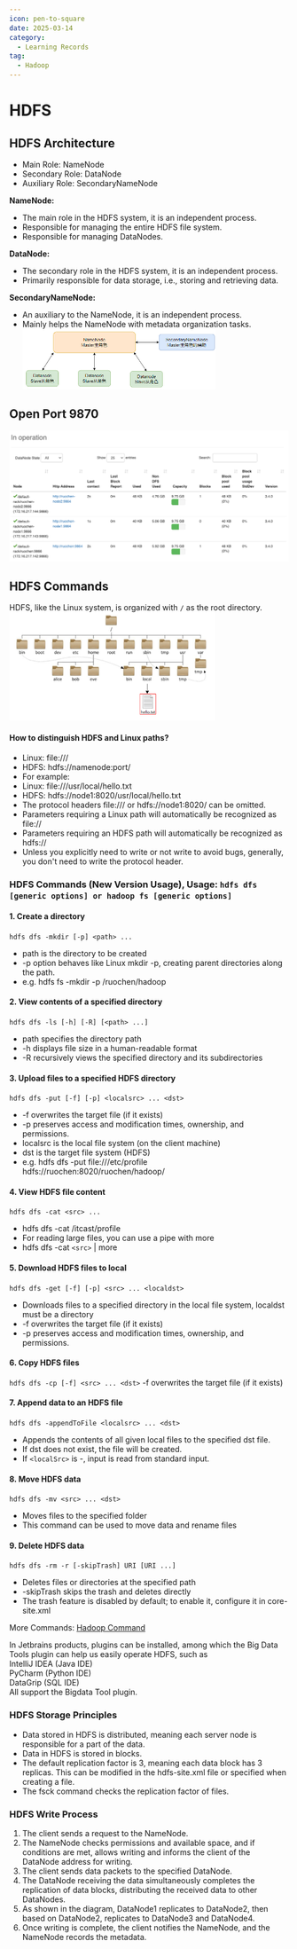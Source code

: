 ```yaml
---
icon: pen-to-square
date: 2025-03-14
category:
  - Learning Records
tag:
  - Hadoop
---
```

# HDFS

## HDFS Architecture
- Main Role: NameNode  
- Secondary Role: DataNode  
- Auxiliary Role: SecondaryNameNode  

**NameNode:**  
- The main role in the HDFS system, it is an independent process.  
- Responsible for managing the entire HDFS file system.  
- Responsible for managing DataNodes.  

**DataNode:**  
- The secondary role in the HDFS system, it is an independent process.  
- Primarily responsible for data storage, i.e., storing and retrieving data.  

**SecondaryNameNode:**  
- An auxiliary to the NameNode, it is an independent process.  
- Mainly helps the NameNode with metadata organization tasks.  
![HDFS Architecture](HDFS-Architecture.png)

## Open Port 9870  
![HDFS Cluster](HDFS-Cluster.png)

## HDFS Commands
HDFS, like the Linux system, is organized with `/` as the root directory.  
![HDFS File System](HDFS-File-System.png)

#### How to distinguish HDFS and Linux paths?  
- Linux: file:///  
- HDFS: hdfs://namenode:port/  
- For example:  
- Linux: file:///usr/local/hello.txt  
- HDFS: hdfs://node1:8020/usr/local/hello.txt  
- The protocol headers file:/// or hdfs://node1:8020/ can be omitted.  
- Parameters requiring a Linux path will automatically be recognized as file://  
- Parameters requiring an HDFS path will automatically be recognized as hdfs://  
- Unless you explicitly need to write or not write to avoid bugs, generally, you don't need to write the protocol header.

### HDFS Commands (New Version Usage), Usage: `hdfs dfs [generic options] or hadoop fs [generic options]`
#### 1. Create a directory 
`hdfs dfs -mkdir [-p] <path> ...`
- path is the directory to be created  
-  -p option behaves like Linux mkdir -p, creating parent directories along the path.  
- e.g. hdfs fs -mkdir -p /ruochen/hadoop

#### 2. View contents of a specified directory 
`hdfs dfs -ls [-h] [-R] [<path> ...] `
- path specifies the directory path  
-   -h displays file size in a human-readable format  
-   -R recursively views the specified directory and its subdirectories  

#### 3. Upload files to a specified HDFS directory 
`hdfs dfs -put [-f] [-p] <localsrc> ... <dst>`
- -f overwrites the target file (if it exists)  
-   -p preserves access and modification times, ownership, and permissions.  
-   localsrc is the local file system (on the client machine)  
-   dst is the target file system (HDFS)  
- e.g. hdfs dfs -put file:///etc/profile hdfs://ruochen:8020/ruochen/hadoop/

#### 4. View HDFS file content 
`hdfs dfs -cat <src> ...`
- hdfs dfs -cat /itcast/profile  
- For reading large files, you can use a pipe with more  
- hdfs dfs -cat `<src>` | more

#### 5. Download HDFS files to local 
`hdfs dfs -get [-f] [-p] <src> ... <localdst>`
- Downloads files to a specified directory in the local file system, localdst must be a directory  
- -f overwrites the target file (if it exists)  
- -p preserves access and modification times, ownership, and permissions.

#### 6. Copy HDFS files 
`hdfs dfs -cp [-f] <src> ... <dst>`
-f overwrites the target file (if it exists)

#### 7. Append data to an HDFS file 
`hdfs dfs -appendToFile <localsrc> ... <dst>`
- Appends the contents of all given local files to the specified dst file.  
- If dst does not exist, the file will be created.  
- If `<localSrc>` is -, input is read from standard input.

#### 8. Move HDFS data 
`hdfs dfs -mv <src> ... <dst>`
- Moves files to the specified folder  
- This command can be used to move data and rename files

#### 9. Delete HDFS data 
`hdfs dfs -rm -r [-skipTrash] URI [URI ...]`
- Deletes files or directories at the specified path  
- -skipTrash skips the trash and deletes directly  
- The trash feature is disabled by default; to enable it, configure it in core-site.xml

More Commands: [Hadoop Command](https://hadoop.apache.org/docs/r3.3.4/hadoop-project-dist/hadoop-common/FileSystemShell.html)

In Jetbrains products, plugins can be installed, among which the Big Data Tools plugin can help us easily operate HDFS, such as  
IntelliJ IDEA (Java IDE)  
PyCharm (Python IDE)  
DataGrip (SQL IDE)  
All support the Bigdata Tool plugin.

### HDFS Storage Principles
- Data stored in HDFS is distributed, meaning each server node is responsible for a part of the data.
- Data in HDFS is stored in blocks.
- The default replication factor is 3, meaning each data block has 3 replicas. This can be modified in the hdfs-site.xml file or specified when creating a file.
- The fsck command checks the replication factor of files.

### HDFS Write Process
1. The client sends a request to the NameNode.
2. The NameNode checks permissions and available space, and if conditions are met, allows writing and informs the client of the DataNode address for writing.
3. The client sends data packets to the specified DataNode.
4. The DataNode receiving the data simultaneously completes the replication of data blocks, distributing the received data to other DataNodes.
5. As shown in the diagram, DataNode1 replicates to DataNode2, then based on DataNode2, replicates to DataNode3 and DataNode4.
6. Once writing is complete, the client notifies the NameNode, and the NameNode records the metadata.
